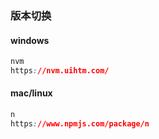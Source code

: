 ### 版本切换

#### windows

```css
nvm
https://nvm.uihtm.com/
```

#### mac/linux

```css
n
https://www.npmjs.com/package/n
```

